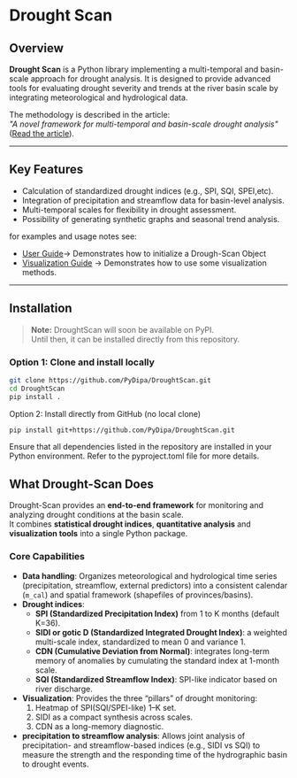 # Drought Scan

## Overview
**Drought Scan** is a Python library implementing a multi-temporal and basin-scale approach for drought analysis. It is designed to provide advanced tools for evaluating drought severity and trends at the river basin scale by integrating meteorological and hydrological data.

The methodology is described in the article:  
*"A novel framework for multi-temporal and basin-scale drought analysis"* ([Read the article](https://www.sciencedirect.com/science/article/pii/S0048969724081063?via%3Dihub)).

---

## Key Features
- Calculation of standardized drought indices (e.g., SPI, SQI, SPEI,etc).
- Integration of precipitation and streamflow data for basin-level analysis.
- Multi-temporal scales for flexibility in drought assessment.
- Possibility of generating synthetic graphs and seasonal trend analysis.

for examples and usage notes see: 
- [User Guide](tests/docs/user_guide.md)→ Demonstrates how to initialize a Drough-Scan Object
- [Visualization Guide](tests/docs/visualization_guide.md) → Demonstrates how to use some visualization methods.

---
## Installation

> **Note:** DroughtScan will soon be available on PyPI.  
> Until then, it can be installed directly from this repository.

### Option 1: Clone and install locally
```bash
git clone https://github.com/PyDipa/DroughtScan.git
cd DroughtScan
pip install .
```

Option 2: Install directly from GitHub (no local clone)
```bash
pip install git+https://github.com/PyDipa/DroughtScan.git
```

Ensure that all dependencies listed in the repository are installed in your Python environment. Refer to the pyproject.toml file for more details.

## What Drought-Scan Does

Drought-Scan provides an **end-to-end framework** for monitoring and analyzing drought conditions at the basin scale.  
It combines **statistical drought indices**, **quantitative analysis**  and **visualization tools**  into a single Python package.

### Core Capabilities
- **Data handling**: Organizes meteorological and hydrological time series (precipitation, streamflow, external predictors) into a consistent calendar (`m_cal`) and spatial framework (shapefiles of provinces/basins).
- **Drought indices**:
  - **SPI (Standardized Precipitation Index)** from 1 to K months (default K=36).
  - **SIDI or gotic D (Standardized Integrated Drought Index)**: a weighted multi-scale index, standardized to mean 0 and variance 1.
  - **CDN (Cumulative Deviation from Normal)**: integrates long-term memory of anomalies by cumulating the standard index at 1-month scale.
  - **SQI (Standardized Streamflow Index)**: SPI-like indicator based on river discharge.
- **Visualization**: Provides the three “pillars” of drought monitoring:
  1. Heatmap of SPI(SQI/SPEI-like) 1–K set.
  2. SIDI as a compact synthesis across scales.
  3. CDN as a long-memory diagnostic.
- **precipitation to streamflow analysis**: Allows joint analysis of precipitation- and streamflow-based indices (e.g., SIDI vs SQI) to measure the strength and the responding time of the hydrographic basin to drought events. 

